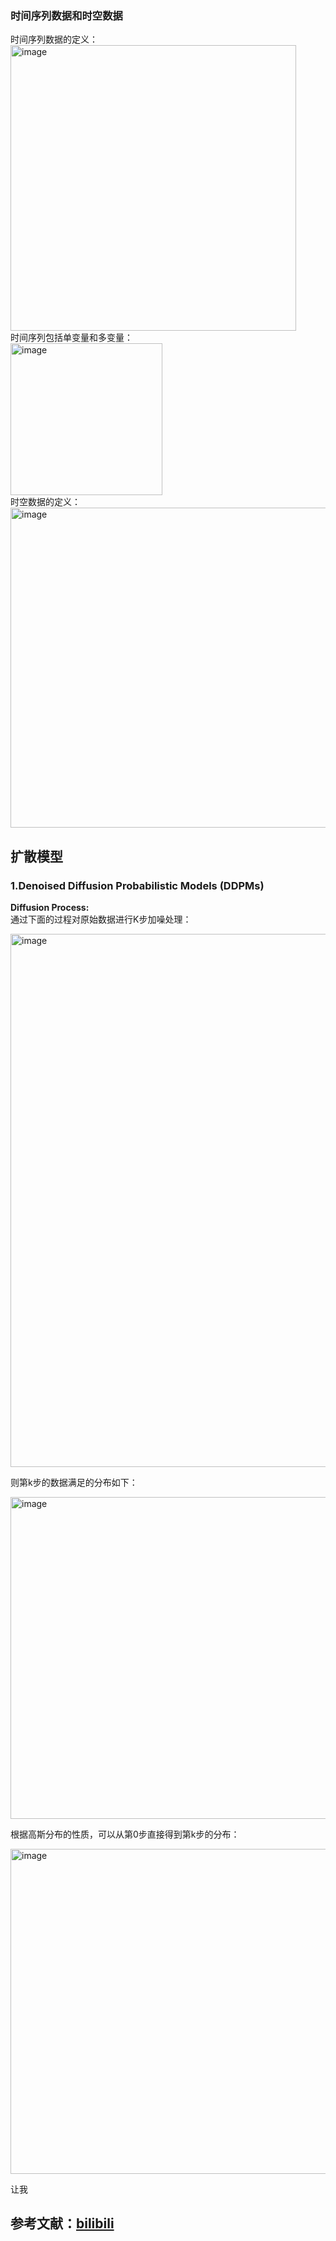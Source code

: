 ### 时间序列数据和时空数据
时间序列数据的定义：  
<img width="457" alt="image" src="https://github.com/user-attachments/assets/4efeec15-9244-4394-a90a-b7c107dce1f4">  
时间序列包括单变量和多变量：  
<img width="243" alt="image" src="https://github.com/user-attachments/assets/0677a9c8-16bb-4b29-ab0e-5b38bd07f317">  
时空数据的定义：  
<img width="512" alt="image" src="https://github.com/user-attachments/assets/6d01ae66-b192-4bb6-8323-57e9a24e718b">  
## 扩散模型
### 1.Denoised Diffusion Probabilistic Models (DDPMs)
**Diffusion Process:**   
通过下面的过程对原始数据进行K步加噪处理： 
  
<img width="853" alt="image" src="https://github.com/user-attachments/assets/2c153f61-57ca-4a91-883b-c5cdb56781a5">  
  
则第k步的数据满足的分布如下：  
  
<img width="515" alt="image" src="https://github.com/user-attachments/assets/dc92e4d1-f881-4e22-a062-a46b83ea6ed4">  
  
根据高斯分布的性质，可以从第0步直接得到第k步的分布：  
  
<img width="520" alt="image" src="https://github.com/user-attachments/assets/ef9fe7b2-f6d3-441b-a180-196be6a6bb5a">

让我







## 参考文献：[bilibili](https://www.bilibili.com/video/BV1tz4y1h7q1/?spm_id_from=333.337.search-card.all.click&vd_source=887e79a2964e5ce84cbcf68e50febd27)


